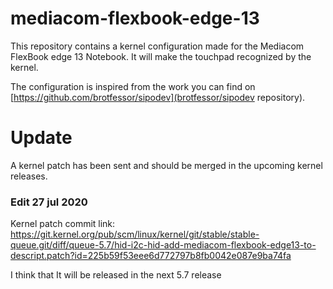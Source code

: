 # mediacom-flexbook-edge-13

This repository contains a kernel configuration made for the Mediacom FlexBook edge 13 Notebook. It will make the touchpad recognized by the kernel.

The configuration is inspired from the work you can find on [https://github.com/brotfessor/sipodev](brotfessor/sipodev repository). 

# Update

A kernel patch has been sent and should be merged in the upcoming kernel releases.

### Edit 27 jul 2020

Kernel patch commit link:
https://git.kernel.org/pub/scm/linux/kernel/git/stable/stable-queue.git/diff/queue-5.7/hid-i2c-hid-add-mediacom-flexbook-edge13-to-descript.patch?id=225b59f53eee6d772797b8fb0042e087e9ba74fa

I think that It will be released in the next 5.7 release
